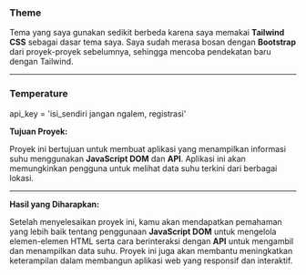 ### Theme
Tema yang saya gunakan sedikit berbeda karena saya memakai **Tailwind CSS** sebagai dasar tema saya. Saya sudah merasa bosan dengan **Bootstrap** dari proyek-proyek sebelumnya, sehingga mencoba pendekatan baru dengan Tailwind.

---

### Temperature

api_key = 'isi_sendiri jangan ngalem, registrasi'

**Tujuan Proyek:**

Proyek ini bertujuan untuk membuat aplikasi yang menampilkan informasi suhu menggunakan **JavaScript DOM** dan **API**. Aplikasi ini akan memungkinkan pengguna untuk melihat data suhu terkini dari berbagai lokasi.

---

**Hasil yang Diharapkan:**

Setelah menyelesaikan proyek ini, kamu akan mendapatkan pemahaman yang lebih baik tentang penggunaan **JavaScript DOM** untuk mengelola elemen-elemen HTML serta cara berinteraksi dengan **API** untuk mengambil dan menampilkan data suhu. Proyek ini juga akan membantu meningkatkan keterampilan dalam membangun aplikasi web yang responsif dan interaktif.
